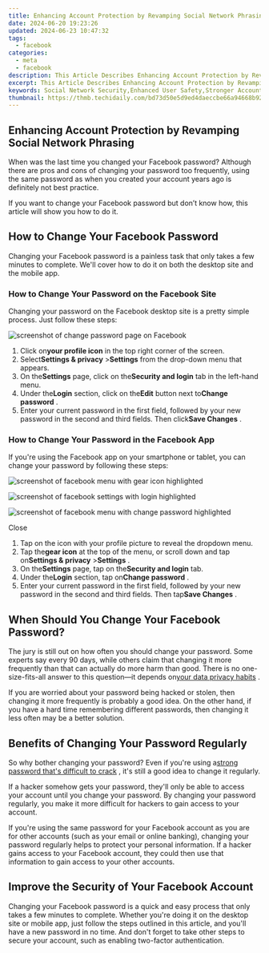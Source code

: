 ```yaml
---
title: Enhancing Account Protection by Revamping Social Network Phrasing
date: 2024-06-20 19:23:26
updated: 2024-06-23 10:47:32
tags:
  - facebook
categories:
  - meta
  - facebook
description: This Article Describes Enhancing Account Protection by Revamping Social Network Phrasing
excerpt: This Article Describes Enhancing Account Protection by Revamping Social Network Phrasing
keywords: Social Network Security,Enhanced User Safety,Stronger Account Defense,Safe Social Interaction,Revamped SNS Phrasing,Improved Online Privacy,Protecting Social Media Users
thumbnail: https://thmb.techidaily.com/bd73d50e5d9ed4daeccbe66a94668b925bf784c3cbb50495af3357fea0a04a08.png
---
```


## Enhancing Account Protection by Revamping Social Network Phrasing

 When was the last time you changed your Facebook password? Although there are pros and cons of changing your password too frequently, using the same password as when you created your account years ago is definitely not best practice.

 If you want to change your Facebook password but don’t know how, this article will show you how to do it.

## How to Change Your Facebook Password

 Changing your Facebook password is a painless task that only takes a few minutes to complete. We'll cover how to do it on both the desktop site and the mobile app.

### How to Change Your Password on the Facebook Site

 Changing your password on the Facebook desktop site is a pretty simple process. Just follow these steps:

![screenshot of change password page on Facebook](https://static1.makeuseofimages.com/wordpress/wp-content/uploads/2022/10/screenshot-of-change-password-page-on-Facebook.jpg)

1. Click on**your profile icon** in the top right corner of the screen.
2. Select**Settings & privacy** \>**Settings** from the drop-down menu that appears.
3. On the**Settings** page, click on the**Security and login** tab in the left-hand menu.
4. Under the**Login** section, click on the**Edit** button next to**Change password** .
5. Enter your current password in the first field, followed by your new password in the second and third fields. Then click**Save Changes** .

### How to Change Your Password in the Facebook App

 If you're using the Facebook app on your smartphone or tablet, you can change your password by following these steps:

![screenshot of facebook menu with gear icon highlighted](https://static1.makeuseofimages.com/wordpress/wp-content/uploads/2022/10/screenshot-of-facebook-menu-with-gear-icon-highlighted.jpg)

![screenshot of facebook settings with login highlighted](https://static1.makeuseofimages.com/wordpress/wp-content/uploads/2022/10/screenshot-of-facebook-settings-with-login-highlighted.jpg)

![screenshot of facebook menu with change password highlighted](https://static1.makeuseofimages.com/wordpress/wp-content/uploads/2022/10/screenshot-of-facebook-menu-with-change-password-highlighted.jpg)

Close

1. Tap on the icon with your profile picture to reveal the dropdown menu.
2. Tap the**gear icon** at the top of the menu, or scroll down and tap on**Settings & privacy** \>**Settings** .
3. On the**Settings** page, tap on the**Security and login** tab.
4. Under the**Login** section, tap on**Change password** .
5. Enter your current password in the first field, followed by your new password in the second and third fields. Then tap**Save Changes** .

## When Should You Change Your Facebook Password?

 The jury is still out on how often you should change your password. Some experts say every 90 days, while others claim that changing it more frequently than that can actually do more harm than good. There is no one-size-fits-all answer to this question—it depends on[your data privacy habits](https://www.makeuseof.com/online-safety-habits-data-privacy/) .

 If you are worried about your password being hacked or stolen, then changing it more frequently is probably a good idea. On the other hand, if you have a hard time remembering different passwords, then changing it less often may be a better solution.

## Benefits of Changing Your Password Regularly

 So why bother changing your password? Even if you're using a[strong password that's difficult to crack](https://www.makeuseof.com/tag/password-tools-create-strong-passphrases/) , it's still a good idea to change it regularly.

 If a hacker somehow gets your password, they'll only be able to access your account until you change your password. By changing your password regularly, you make it more difficult for hackers to gain access to your account.

 If you're using the same password for your Facebook account as you are for other accounts (such as your email or online banking), changing your password regularly helps to protect your personal information. If a hacker gains access to your Facebook account, they could then use that information to gain access to your other accounts.

## Improve the Security of Your Facebook Account

 Changing your Facebook password is a quick and easy process that only takes a few minutes to complete. Whether you're doing it on the desktop site or mobile app, just follow the steps outlined in this article, and you'll have a new password in no time. And don't forget to take other steps to secure your account, such as enabling two-factor authentication.


<ins class="adsbygoogle"
     style="display:block"
     data-ad-format="autorelaxed"
     data-ad-client="ca-pub-7571918770474297"
     data-ad-slot="1223367746"></ins>



<ins class="adsbygoogle"
     style="display:block"
     data-ad-client="ca-pub-7571918770474297"
     data-ad-slot="8358498916"
     data-ad-format="auto"
     data-full-width-responsive="true"></ins>
